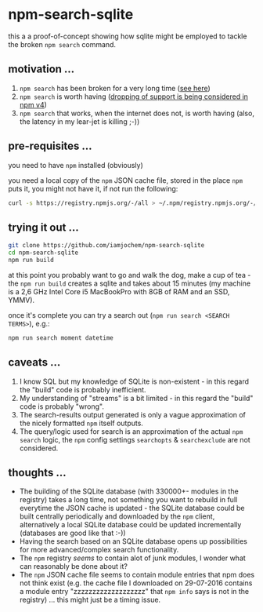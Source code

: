 # npm-search-sqlite

this a a proof-of-concept showing how sqlite might be employed to tackle the broken `npm search` command.

## motivation ...

1. `npm search` has been broken for a very long time ([see here](https://github.com/npm/npm/issues/6016))
2. `npm search` is worth having ([dropping of support is being considered in npm v4](https://github.com/npm/npm/issues/11035))
3. `npm search` that works, when the internet does not, is worth having (also, the latency in my lear-jet is killing ;-))

## pre-requisites ...

you need to have `npm` installed (obviously)

you need a local copy of the `npm` JSON cache file, stored in the place `npm` puts it,
you might not have it, if not run the following:

```sh
curl -s https://registry.npmjs.org/-/all > ~/.npm/registry.npmjs.org/-/all/.cache.json
```

## trying it out ...

```sh
git clone https://github.com/iamjochem/npm-search-sqlite
cd npm-search-sqlite
npm run build
```

at this point you probably want to go and walk the dog, make a cup of tea - the `npm run build` creates a sqlite and takes about 15 minutes (my machine is a 2,6 GHz Intel Core i5 MacBookPro with 8GB of RAM and an SSD, YMMV).

once it's complete you can try a search out (`npm run search <SEARCH TERMS>`), e.g.:

```sh
npm run search moment datetime
```

## caveats ...

1. I know SQL but my knowledge of SQLite is non-existent - in this regard the "build" code is probably inefficient.
2. My understanding of "streams" is a bit limited - in this regard the "build" code is probably "wrong".
3. The search-results output generated is only a vague approximation of the nicely formatted `npm` itself outputs.
4. The query/logic used for search is an approximation of the actual `npm search` logic, the `npm` config settings `searchopts` & `searchexclude` are not considered. 

## thoughts ...

- The building of the SQLite database (with 330000+- modules in the registry) takes a long time, not something you want to rebuild in full everytime the JSON cache is updated - the SQLite database could be built centrally periodically and downloaded by the `npm` client, alternatively a local SQLite database could be updated incrementally (databases are good like that :-))
- Having the search based on an SQLite database opens up possibilities for more advanced/complex search functionality.
- The `npm` registry *seems* to contain alot of junk modules, I wonder what can reasonably be done about it?
- The `npm` JSON cache file seems to contain module entries that npm does not think exist (e.g. the cache file I downloaded on 29-07-2016 contains a module entry "zzzzzzzzzzzzzzzzzzz" that `npm info` says is not in the registry) ... this might just be a timing issue.
